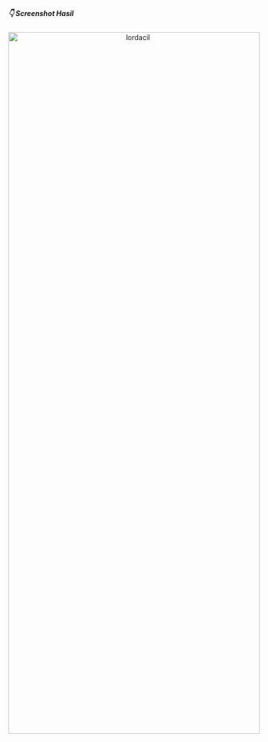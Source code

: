 ##### :point_down: Screenshot Hasil

<p align="center">
  <a name="top" href="#octocat-hi-there-thanks-for-visiting-">
     <img alt="lordacil" height="60%" width="100%" src="https://i.ibb.co/GVSNmFJ/praktek.png"/>
  </a>
  <br>